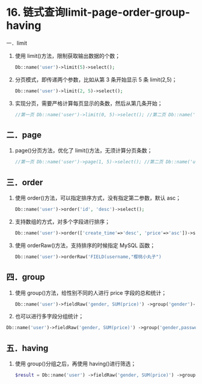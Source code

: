 # 16. 链式查询limit-page-order-group-having

一．limit 

1. 使用 limit()方法，限制获取输出数据的个数； 

   ```php
   Db::name('user')->limit(5)->select(); 
   ```

2. 分页模式，即传递两个参数，比如从第 3 条开始显示 5 条 limit(2,5)； 

   ```php
   Db::name('user')->limit(2, 5)->select(); 
   ```

3. 实现分页，需要严格计算每页显示的条数，然后从第几条开始； 

   ```php
   //第一页 Db::name('user')->limit(0, 5)->select(); //第二页 Db::name('user')->limit(5, 5)->select();
   ```

## 二．page 

1. page()分页方法，优化了 limit()方法，无须计算分页条数； 

   ```php
   //第一页 Db::name('user')->page(1, 5)->select(); //第二页 Db::name('user')->page(2, 5)->select()
   ```

   

## 三．order 

1. 使用 order()方法，可以指定排序方式，没有指定第二参数，默认 asc； 

   ```php
   Db::name('user')->order('id', 'desc')->select();
   ```

2. 支持数组的方式，对多个字段进行排序； 

   ```php
   Db::name('user')->order(['create_time'=>'desc', 'price'=>'asc'])->select(); 
   ```

3. 使用 orderRaw()方法，支持排序的时候指定 MySQL 函数； 

   ```php
   Db::name('user')->orderRaw('FIELD(username,"樱桃小丸子") 
   ```

## 四．group 

1. 使用 group()方法，给性别不同的人进行 price 字段的总和统计； 

   ```php
   Db::name('user')->fieldRaw('gender, SUM(price)') ->group('gender')->select(); 
   ```

2.  也可以进行多字段分组统计； 

   ```php
   Db::name('user')->fieldRaw('gender, SUM(price)') ->group('gender,password')->select(); 
   ```

## 五．having 

1. 使用 group()分组之后，再使用 having()进行筛选； 

   ```php
   $result = Db::name('user') ->fieldRaw('gender, SUM(price)') ->group('gender') ->having('SUM(price)>600') ->select()
   ```

   



















